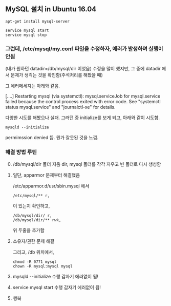## MySQL 설치 in Ubuntu 16.04

```
apt-get install mysql-server
```

```
service mysql start
service mysql stop
```

### 그런데, /etc/mysql/my.conf 파일을 수정하자, 에러가 발생하며 실행이 안됨
(내가 원하던 datadir=/db/mysql/dir 이었음)
수정을 많이 했지만, 그 중에 datadir 에서 문제가 생긱는 것을 확인함(주석처리를 해봤을 때)

그 에러메세지는 아래와 같음.

[....] Restarting mysql (via systemctl): mysql.serviceJob for mysql.service failed because the control process exited with error code. See "systemctl status mysql.service" and "journalctl-xe" for details.

다양한 시도를 해봤으나 실패.
그러던 중 initialize를 보게 되고, 아래와 같이 시도함.

```
mysqld --initialize
```
permimssion denied 뜸. 뭔가 잘못된 것을 느낌.


### 해결 방법 루틴

0. /db/mysql/dir 폴더 지움
dir, mysql 폴더를 각각 지우고 빈 폴더로 다시 생성함

1. 일단, apparmor 문제부터 해결했음

    /etc/apparmor.d/usr/sbin.mysql 에서
    ```
    /etc/mysql/** r,
    ```
    이 있는지 확인하고,

    ```
    /db/mysql/dir/ r,
    /db/mysql/dir/** rwk,
    ```
    위 두줄을 추가함

2. 소유자/권한 문제 해결

    그리고, /db 위치에서,
    ```
    chmod -R 0771 mysql
    chown -R mysql:mysql mysql
    ```

3. mysqld --initialize 수행
    갑자기 에러없이 됨!

4. service mysql start 수행
    갑자기 에러없이 됨!

5. 행복
